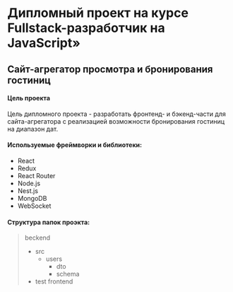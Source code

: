 # Дипломный проект на курсе Fullstack-разработчик на JavaScript»

## Cайт-агрегатор просмотра и бронирования гостиниц ##

#### Цель проекта #

Цель дипломного проекта - разработать фронтенд- и бэкенд-части для сайта-агрегатора с реализацией возможности бронирования гостиниц на диапазон дат.


#### Используемые фреймворки и библиотеки: #

* React
* Redux
* React Router
* Node.js
* Nest.js
* MongoDB
* WebSocket

#### Структура папок проэкта: #

> beckend
>   - src
>     - users
>       - dto
>       - schema
>   - test
> frontend


